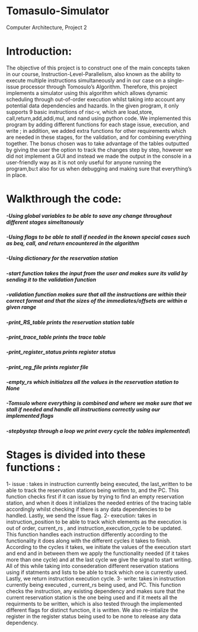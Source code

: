 # Tomasulo-Simulator
Computer Architecture, Project 2

# Introduction:
The objective of this project is to construct one of the main concepts taken in our course, Instruction-Level-Parallelism, also known as the ability to execute multiple instructions simultaneously and in our case on a single-issue processor through Tomosulo’s Algorithm. Therefore, this project implements a simulator using this algorithm which allows dynamic scheduling through out-of-order execution whilst taking into account any potential data dependencies and hazards. In the given program,  it only supports 9 basic instructions of risc-v, which are load,store, call,return,add,addi,mul, and nand using python code. We implemented this program by adding different functions for each stage issue, execution, and write ; in addition, we added extra functions for other requirements which are needed in these stages, for the validation, and for combining everything together. The bonus chosen was to take advantage of the tables outputted by giving the user the option to track the changes step by step, however we did not implement a GUI and instead we made the output in the console in a user-friendly way as it is not only useful for anyone running the program,bu:t also for us when debugging and making sure that everything’s in place.

# Walkthrough the code:
##### -Using global variables to be able to save any change throughout different stages simeltanously
##### -Using flags to be able to stall if needed in the known special cases such as beq, call, and return encountered in the algorithm
##### -Using dictionary for the reservation station
##### -start function takes the input from the user and makes sure its valid by sending it to the validation function
##### -validation function makes sure that all the instructions are within their correct format and that the sizes of the immediates/offsets are within a given range
##### -print_RS_table prints the reservation station table
##### -print_trace_table prints the trace table
##### -print_register_status prints register status
##### -print_reg_file prints register file
##### -empty_rs which initialzes all the values in the reservation station to None
##### -Tomsulo where everything is combined and where we make sure that we stall if needed and handle all instructions correctly using our implemented flags
##### -stepbystep through a loop we print every cycle the tables implemented\

# Stages is divided into these functions : 
1- issue : takes in instruction currently being executed, the last_written to be able to track the reservation stations being written to, and the PC. This function checks first if it can issue by trying to find an empty reservation station, and when it does it initializes the needed entries of the tracing table accordingly whilst checking if there is any data dependencies to be handled. Lastly, we send the issue flag.
2- execution: takes in instruction_position to be able to track which elements as the execution is out of order, current_rs , and instruction_execution_cycle to be updated. This function handles each instruction differently according to the functionality it does along with the different cycles it takes to finish. According to the cycles it takes, we initiate the values of the execution start and end and in between them we apply the functionality needed (if it takes more than one cycle) and at the last cycle we give the signal to start writing. All of this while taking into consederation different reservation stations using if statments and lists to be able to track which one is currently used. Lastly, we return instruction execution cycle.
3- write: takes in instruction currently being executed , current_rs being used, and PC. This function checks the instruction, any existing dependency and makes sure that the current reservation station is the one being used and if it meets all the requirments  to be written, which is also tested through the implemented different flags for distinct function, it is written. We also re-intialize the register in the register status being used to be none to release any data dependency. 



